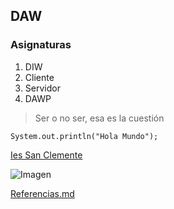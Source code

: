 ## DAW

### Asignaturas

1. DIW
2. Cliente
3. Servidor
4. DAWP

> Ser o no ser, esa es la cuestión

~~~
System.out.println("Hola Mundo"); 
~~~

[Ies San Clemente](https://www.iessanclemente.net/)

![Imagen](https://github.com/javibrenlla/pagina/blob/gh-pages/Dise%C3%B1o-y-desarrollo-de-aplicaciones-web.png)

[Referencias.md](https://github.com/javibrenlla/pagina/blob/gh-pages/referencias.md)
